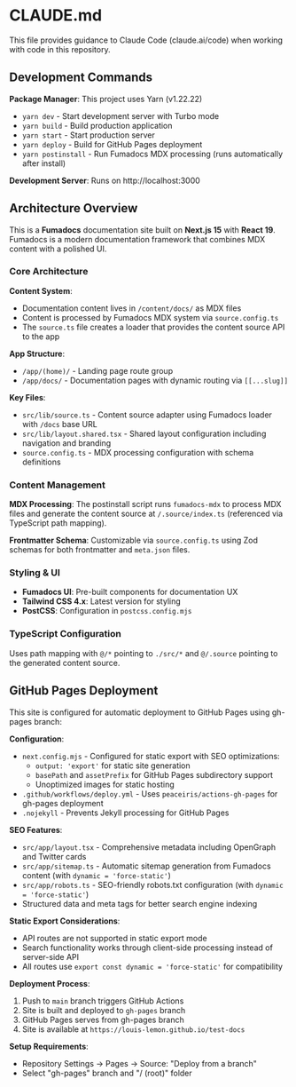 # CLAUDE.md

This file provides guidance to Claude Code (claude.ai/code) when working with code in this repository.

## Development Commands

**Package Manager**: This project uses Yarn (v1.22.22)

- `yarn dev` - Start development server with Turbo mode
- `yarn build` - Build production application  
- `yarn start` - Start production server
- `yarn deploy` - Build for GitHub Pages deployment
- `yarn postinstall` - Run Fumadocs MDX processing (runs automatically after install)

**Development Server**: Runs on http://localhost:3000

## Architecture Overview

This is a **Fumadocs** documentation site built on **Next.js 15** with **React 19**. Fumadocs is a modern documentation framework that combines MDX content with a polished UI.

### Core Architecture

**Content System**:
- Documentation content lives in `/content/docs/` as MDX files
- Content is processed by Fumadocs MDX system via `source.config.ts`
- The `source.ts` file creates a loader that provides the content source API to the app

**App Structure**:
- `/app/(home)/` - Landing page route group
- `/app/docs/` - Documentation pages with dynamic routing via `[[...slug]]`

**Key Files**:
- `src/lib/source.ts` - Content source adapter using Fumadocs loader with `/docs` base URL
- `src/lib/layout.shared.tsx` - Shared layout configuration including navigation and branding
- `source.config.ts` - MDX processing configuration with schema definitions

### Content Management

**MDX Processing**: The postinstall script runs `fumadocs-mdx` to process MDX files and generate the content source at `/.source/index.ts` (referenced via TypeScript path mapping).

**Frontmatter Schema**: Customizable via `source.config.ts` using Zod schemas for both frontmatter and `meta.json` files.

### Styling & UI

- **Fumadocs UI**: Pre-built components for documentation UX
- **Tailwind CSS 4.x**: Latest version for styling
- **PostCSS**: Configuration in `postcss.config.mjs`

### TypeScript Configuration

Uses path mapping with `@/*` pointing to `./src/*` and `@/.source` pointing to the generated content source.

## GitHub Pages Deployment

This site is configured for automatic deployment to GitHub Pages using gh-pages branch:

**Configuration**:
- `next.config.mjs` - Configured for static export with SEO optimizations:
  - `output: 'export'` for static site generation
  - `basePath` and `assetPrefix` for GitHub Pages subdirectory support
  - Unoptimized images for static hosting
- `.github/workflows/deploy.yml` - Uses `peaceiris/actions-gh-pages` for gh-pages deployment
- `.nojekyll` - Prevents Jekyll processing for GitHub Pages

**SEO Features**:
- `src/app/layout.tsx` - Comprehensive metadata including OpenGraph and Twitter cards
- `src/app/sitemap.ts` - Automatic sitemap generation from Fumadocs content (with `dynamic = 'force-static'`)
- `src/app/robots.ts` - SEO-friendly robots.txt configuration (with `dynamic = 'force-static'`)
- Structured data and meta tags for better search engine indexing

**Static Export Considerations**:
- API routes are not supported in static export mode
- Search functionality works through client-side processing instead of server-side API
- All routes use `export const dynamic = 'force-static'` for compatibility

**Deployment Process**:
1. Push to `main` branch triggers GitHub Actions
2. Site is built and deployed to `gh-pages` branch
3. GitHub Pages serves from gh-pages branch
4. Site is available at `https://louis-lemon.github.io/test-docs`

**Setup Requirements**:
- Repository Settings → Pages → Source: "Deploy from a branch"
- Select "gh-pages" branch and "/ (root)" folder